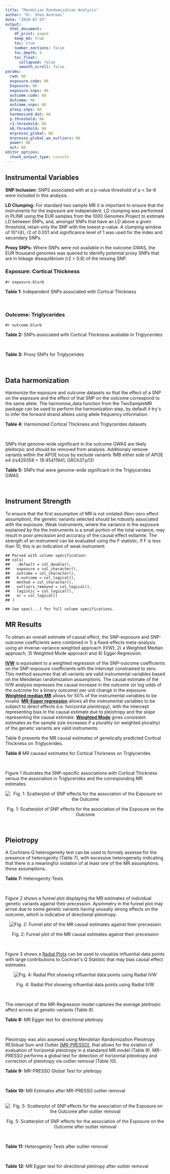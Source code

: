 ```yaml
---
title: "Mendelian Randomization Analysis"
author: "Dr. Shea Andrews"
date: "2020-07-25"
output:
  html_document:
    df_print: paged
    keep_md: true
    toc: true
    number_sections: false
    toc_depth: 4
    toc_float:
      collapsed: false
      smooth_scroll: false
params:
  rwd: NA
  exposure.code: NA
  Exposure: NA
  exposure.snps: NA
  outcome.code: NA
  Outcome: NA
  outcome.snps: NA
  proxy.snps: NA
  harmonized.dat: NA
  p.threshold: NA
  r2.threshold: NA
  kb.threshold: NA
  mrpresso_global: NA
  mrpresso_global_wo_outliers: NA
  power: NA
  out: NA
editor_options:
  chunk_output_type: console
---
```







## Instrumental Variables
**SNP Inclusion:** SNPS associated with at a p-value threshold of p < 5e-6 were included in this analysis.
<br>

**LD Clumping:** For standard two sample MR it is important to ensure that the instruments for the exposure are independent. LD clumping was performed in PLINK using the EUR samples from the 1000 Genomes Project to estimate LD between SNPs, and, amongst SNPs that have an LD above a given threshold, retain only the SNP with the lowest p-value. A clumping window of 10^{4}, r2 of 0.001 and significance level of 1 was used for the index and secondary SNPs.
<br>

**Proxy SNPs:** Where SNPs were not available in the outcome GWAS, the EUR thousand genomes was queried to identify potential proxy SNPs that are in linkage disequilibrium (r2 > 0.8) of the missing SNP.
<br>

### Exposure: Cortical Thickness
`#r exposure.blurb`
<br>

**Table 1:** Independent SNPs associated with Cortical Thickness
<div data-pagedtable="false">
  <script data-pagedtable-source type="application/json">
{"columns":[{"label":["SNP"],"name":[1],"type":["chr"],"align":["left"]},{"label":["CHROM"],"name":[2],"type":["dbl"],"align":["right"]},{"label":["POS"],"name":[3],"type":["dbl"],"align":["right"]},{"label":["REF"],"name":[4],"type":["chr"],"align":["left"]},{"label":["ALT"],"name":[5],"type":["chr"],"align":["left"]},{"label":["AF"],"name":[6],"type":["dbl"],"align":["right"]},{"label":["BETA"],"name":[7],"type":["dbl"],"align":["right"]},{"label":["SE"],"name":[8],"type":["dbl"],"align":["right"]},{"label":["Z"],"name":[9],"type":["dbl"],"align":["right"]},{"label":["P"],"name":[10],"type":["dbl"],"align":["right"]},{"label":["N"],"name":[11],"type":["dbl"],"align":["right"]},{"label":["TRAIT"],"name":[12],"type":["chr"],"align":["left"]}],"data":[{"1":"rs1180331","2":"1","3":"40012184","4":"G","5":"A","6":"0.4610","7":"0.0039","8":"0.0008","9":"4.875000","10":"5.299e-07","11":"32872","12":"Cortical_Thickness"},{"1":"rs556204","2":"1","3":"57595583","4":"G","5":"C","6":"0.1594","7":"-0.0050","8":"0.0010","9":"-5.000000","10":"1.417e-06","11":"32441","12":"Cortical_Thickness"},{"1":"rs2002058","2":"1","3":"58561329","4":"C","5":"T","6":"0.1892","7":"0.0046","8":"0.0010","9":"4.600000","10":"1.289e-06","11":"33089","12":"Cortical_Thickness"},{"1":"rs7549825","2":"1","3":"98554409","4":"A","5":"G","6":"0.3084","7":"0.0040","8":"0.0008","9":"5.000000","10":"2.503e-06","11":"32872","12":"Cortical_Thickness"},{"1":"rs7531555","2":"1","3":"196929310","4":"C","5":"T","6":"0.2386","7":"0.0047","8":"0.0009","9":"5.222222","10":"7.662e-08","11":"32639","12":"Cortical_Thickness"},{"1":"rs6738528","2":"2","3":"27149258","4":"T","5":"A","6":"0.3984","7":"0.0045","8":"0.0008","9":"5.625000","10":"7.324e-09","11":"32872","12":"Cortical_Thickness"},{"1":"rs3770776","2":"2","3":"37150793","4":"A","5":"G","6":"0.4299","7":"0.0039","8":"0.0008","9":"4.875000","10":"3.170e-07","11":"32872","12":"Cortical_Thickness"},{"1":"rs11692435","2":"2","3":"98275354","4":"G","5":"A","6":"0.0910","7":"-0.0091","8":"0.0015","9":"-6.066667","10":"3.179e-10","11":"29128","12":"Cortical_Thickness"},{"1":"rs533577","2":"3","3":"39489651","4":"C","5":"T","6":"0.4935","7":"-0.0050","8":"0.0008","9":"-6.250000","10":"8.426e-11","11":"32872","12":"Cortical_Thickness"},{"1":"rs11708974","2":"3","3":"64395184","4":"C","5":"T","6":"0.4778","7":"0.0035","8":"0.0008","9":"4.375000","10":"4.070e-06","11":"32872","12":"Cortical_Thickness"},{"1":"rs2636563","2":"3","3":"183939044","4":"G","5":"C","6":"0.2416","7":"0.0044","8":"0.0009","9":"4.888889","10":"2.299e-06","11":"31046","12":"Cortical_Thickness"},{"1":"rs10016059","2":"4","3":"2405007","4":"T","5":"C","6":"0.3379","7":"0.0038","8":"0.0008","9":"4.750000","10":"4.994e-06","11":"32441","12":"Cortical_Thickness"},{"1":"rs7657284","2":"4","3":"39688694","4":"A","5":"C","6":"0.2465","7":"0.0044","8":"0.0009","9":"4.888890","10":"2.680e-07","11":"32872","12":"Cortical_Thickness"},{"1":"rs7683042","2":"4","3":"46999235","4":"A","5":"G","6":"0.4028","7":"-0.0036","8":"0.0008","9":"-4.500000","10":"3.852e-06","11":"32872","12":"Cortical_Thickness"},{"1":"rs13107325","2":"4","3":"103188709","4":"C","5":"T","6":"0.0707","7":"-0.0076","8":"0.0015","9":"-5.066667","10":"5.054e-07","11":"32872","12":"Cortical_Thickness"},{"1":"rs35021943","2":"4","3":"121643239","4":"A","5":"C","6":"0.2422","7":"0.0051","8":"0.0009","9":"5.666670","10":"2.979e-09","11":"32872","12":"Cortical_Thickness"},{"1":"rs40565","2":"5","3":"55828636","4":"C","5":"T","6":"0.8108","7":"0.0048","8":"0.0010","9":"4.800000","10":"5.911e-07","11":"32249","12":"Cortical_Thickness"},{"1":"rs2744449","2":"6","3":"52951185","4":"G","5":"C","6":"0.9107","7":"0.0059","8":"0.0013","9":"4.538462","10":"4.452e-06","11":"33281","12":"Cortical_Thickness"},{"1":"rs194833","2":"7","3":"103761274","4":"G","5":"T","6":"0.4771","7":"-0.0035","8":"0.0008","9":"-4.375000","10":"3.614e-06","11":"32486","12":"Cortical_Thickness"},{"1":"rs6961970","2":"7","3":"113901132","4":"C","5":"A","6":"0.2334","7":"0.0041","8":"0.0009","9":"4.555556","10":"2.411e-06","11":"32872","12":"Cortical_Thickness"},{"1":"rs724265","2":"8","3":"8219182","4":"G","5":"A","6":"0.6272","7":"0.0041","8":"0.0008","9":"5.125000","10":"1.012e-07","11":"32872","12":"Cortical_Thickness"},{"1":"rs3200031","2":"8","3":"26227484","4":"C","5":"T","6":"0.0773","7":"0.0071","8":"0.0014","9":"5.071429","10":"5.526e-07","11":"32872","12":"Cortical_Thickness"},{"1":"rs7824177","2":"8","3":"110585288","4":"A","5":"G","6":"0.1616","7":"-0.0059","8":"0.0010","9":"-5.900000","10":"8.922e-09","11":"32872","12":"Cortical_Thickness"},{"1":"rs12543282","2":"8","3":"144627241","4":"C","5":"T","6":"0.2395","7":"0.0043","8":"0.0009","9":"4.777778","10":"4.087e-06","11":"32764","12":"Cortical_Thickness"},{"1":"rs35025323","2":"10","3":"97089991","4":"T","5":"C","6":"0.1210","7":"-0.0054","8":"0.0011","9":"-4.909090","10":"1.762e-06","11":"32872","12":"Cortical_Thickness"},{"1":"rs4296031","2":"11","3":"42540012","4":"G","5":"A","6":"0.8037","7":"-0.0044","8":"0.0010","9":"-4.400000","10":"3.779e-06","11":"32486","12":"Cortical_Thickness"},{"1":"rs7957460","2":"12","3":"32945835","4":"G","5":"A","6":"0.6732","7":"-0.0037","8":"0.0008","9":"-4.625000","10":"2.960e-06","11":"32512","12":"Cortical_Thickness"},{"1":"rs12815451","2":"12","3":"51738706","4":"T","5":"C","6":"0.1519","7":"0.0070","8":"0.0015","9":"4.666670","10":"3.201e-06","11":"20004","12":"Cortical_Thickness"},{"1":"rs1558801","2":"12","3":"109036359","4":"A","5":"C","6":"0.3852","7":"-0.0041","8":"0.0009","9":"-4.555560","10":"2.204e-06","11":"30860","12":"Cortical_Thickness"},{"1":"rs4772440","2":"13","3":"102712476","4":"C","5":"T","6":"0.4224","7":"-0.0036","8":"0.0008","9":"-4.500000","10":"3.102e-06","11":"32872","12":"Cortical_Thickness"},{"1":"rs1742401","2":"16","3":"1971601","4":"G","5":"A","6":"0.3809","7":"-0.0038","8":"0.0008","9":"-4.750000","10":"7.050e-07","11":"32764","12":"Cortical_Thickness"},{"1":"rs734957","2":"17","3":"2612584","4":"G","5":"A","6":"0.2235","7":"0.0066","8":"0.0012","9":"5.500000","10":"6.126e-08","11":"22106","12":"Cortical_Thickness"},{"1":"rs11656696","2":"17","3":"10033679","4":"C","5":"A","6":"0.4288","7":"0.0040","8":"0.0008","9":"5.000000","10":"2.117e-07","11":"32512","12":"Cortical_Thickness"},{"1":"rs7215205","2":"17","3":"29818258","4":"T","5":"C","6":"0.6326","7":"-0.0036","8":"0.0008","9":"-4.500000","10":"3.115e-06","11":"32680","12":"Cortical_Thickness"},{"1":"rs2316766","2":"17","3":"43919068","4":"G","5":"T","6":"0.2098","7":"0.0069","8":"0.0011","9":"6.272727","10":"2.903e-10","11":"26063","12":"Cortical_Thickness"},{"1":"rs117826338","2":"19","3":"5904353","4":"C","5":"T","6":"0.1353","7":"0.0062","8":"0.0012","9":"5.166667","10":"9.902e-08","11":"30012","12":"Cortical_Thickness"},{"1":"rs3816046","2":"19","3":"46118127","4":"C","5":"T","6":"0.3206","7":"-0.0041","8":"0.0008","9":"-5.125000","10":"8.464e-07","11":"30344","12":"Cortical_Thickness"},{"1":"rs5994871","2":"22","3":"22091244","4":"C","5":"T","6":"0.7171","7":"0.0042","8":"0.0009","9":"4.666667","10":"8.821e-07","11":"32872","12":"Cortical_Thickness"},{"1":"rs5756894","2":"22","3":"38450136","4":"C","5":"A","6":"0.6043","7":"0.0035","8":"0.0008","9":"4.375000","10":"4.741e-06","11":"32872","12":"Cortical_Thickness"}],"options":{"columns":{"min":{},"max":[10]},"rows":{"min":[10],"max":[10]},"pages":{}}}
  </script>
</div>
<br>

### Outcome: Triglycerides
`#r outcome.blurb`
<br>

**Table 2:** SNPs associated with Cortical Thickness avaliable in Triglycerides
<div data-pagedtable="false">
  <script data-pagedtable-source type="application/json">
{"columns":[{"label":["SNP"],"name":[1],"type":["chr"],"align":["left"]},{"label":["CHROM"],"name":[2],"type":["dbl"],"align":["right"]},{"label":["POS"],"name":[3],"type":["dbl"],"align":["right"]},{"label":["REF"],"name":[4],"type":["chr"],"align":["left"]},{"label":["ALT"],"name":[5],"type":["chr"],"align":["left"]},{"label":["AF"],"name":[6],"type":["dbl"],"align":["right"]},{"label":["BETA"],"name":[7],"type":["dbl"],"align":["right"]},{"label":["SE"],"name":[8],"type":["dbl"],"align":["right"]},{"label":["Z"],"name":[9],"type":["dbl"],"align":["right"]},{"label":["P"],"name":[10],"type":["dbl"],"align":["right"]},{"label":["N"],"name":[11],"type":["dbl"],"align":["right"]},{"label":["TRAIT"],"name":[12],"type":["chr"],"align":["left"]}],"data":[{"1":"rs556204","2":"1","3":"57595583","4":"G","5":"C","6":"0.1137930","7":"-0.0040","8":"0.0068","9":"-0.5882350","10":"7.497e-01","11":"90912.0","12":"Triglycerides"},{"1":"rs2002058","2":"1","3":"58561329","4":"C","5":"T","6":"0.1728960","7":"0.0033","8":"0.0043","9":"0.7674419","10":"6.229e-01","11":"177699.0","12":"Triglycerides"},{"1":"rs7549825","2":"1","3":"98554409","4":"A","5":"G","6":"0.3432840","7":"-0.0079","8":"0.0051","9":"-1.5490200","10":"2.118e-01","11":"90799.0","12":"Triglycerides"},{"1":"rs6738528","2":"2","3":"27149258","4":"T","5":"A","6":"0.4217790","7":"0.0045","8":"0.0049","9":"0.9183673","10":"4.292e-01","11":"91013.0","12":"Triglycerides"},{"1":"rs11692435","2":"2","3":"98275354","4":"G","5":"A","6":"0.1408810","7":"0.0012","8":"0.0081","9":"0.1481481","10":"8.570e-01","11":"91013.0","12":"Triglycerides"},{"1":"rs533577","2":"3","3":"39489651","4":"C","5":"T","6":"0.4492390","7":"-0.0066","8":"0.0047","9":"-1.4042600","10":"2.023e-01","11":"91013.0","12":"Triglycerides"},{"1":"rs7657284","2":"4","3":"39688694","4":"A","5":"C","6":"0.2721680","7":"0.0124","8":"0.0053","9":"2.3396226","10":"1.106e-02","11":"91013.0","12":"Triglycerides"},{"1":"rs7683042","2":"4","3":"46999235","4":"A","5":"G","6":"0.3111070","7":"-0.0013","8":"0.0050","9":"-0.2600000","10":"7.833e-01","11":"91013.0","12":"Triglycerides"},{"1":"rs13107325","2":"4","3":"103188709","4":"C","5":"T","6":"0.0473169","7":"0.0309","8":"0.0077","9":"4.0129870","10":"3.981e-05","11":"170007.7","12":"Triglycerides"},{"1":"rs40565","2":"5","3":"55828636","4":"C","5":"T","6":"0.7925280","7":"0.0128","8":"0.0060","9":"2.1333333","10":"3.871e-02","11":"90944.0","12":"Triglycerides"},{"1":"rs7824177","2":"8","3":"110585288","4":"A","5":"G","6":"0.1132660","7":"0.0008","8":"0.0063","9":"0.1269841","10":"7.449e-01","11":"90754.0","12":"Triglycerides"},{"1":"rs4772440","2":"13","3":"102712476","4":"C","5":"T","6":"0.4284900","7":"0.0061","8":"0.0048","9":"1.2708333","10":"6.795e-01","11":"90042.0","12":"Triglycerides"},{"1":"rs11656696","2":"17","3":"10033679","4":"C","5":"A","6":"0.4084370","7":"-0.0018","8":"0.0054","9":"-0.3333330","10":"8.731e-01","11":"89485.0","12":"Triglycerides"},{"1":"rs3816046","2":"19","3":"46118127","4":"C","5":"T","6":"0.3054140","7":"0.0084","8":"0.0059","9":"1.4237288","10":"4.641e-01","11":"73949.0","12":"Triglycerides"},{"1":"rs1180331","2":"NA","3":"NA","4":"NA","5":"NA","6":"NA","7":"NA","8":"NA","9":"NA","10":"NA","11":"NA","12":"NA"},{"1":"rs7531555","2":"NA","3":"NA","4":"NA","5":"NA","6":"NA","7":"NA","8":"NA","9":"NA","10":"NA","11":"NA","12":"NA"},{"1":"rs3770776","2":"NA","3":"NA","4":"NA","5":"NA","6":"NA","7":"NA","8":"NA","9":"NA","10":"NA","11":"NA","12":"NA"},{"1":"rs11708974","2":"NA","3":"NA","4":"NA","5":"NA","6":"NA","7":"NA","8":"NA","9":"NA","10":"NA","11":"NA","12":"NA"},{"1":"rs2636563","2":"NA","3":"NA","4":"NA","5":"NA","6":"NA","7":"NA","8":"NA","9":"NA","10":"NA","11":"NA","12":"NA"},{"1":"rs10016059","2":"NA","3":"NA","4":"NA","5":"NA","6":"NA","7":"NA","8":"NA","9":"NA","10":"NA","11":"NA","12":"NA"},{"1":"rs35021943","2":"NA","3":"NA","4":"NA","5":"NA","6":"NA","7":"NA","8":"NA","9":"NA","10":"NA","11":"NA","12":"NA"},{"1":"rs2744449","2":"NA","3":"NA","4":"NA","5":"NA","6":"NA","7":"NA","8":"NA","9":"NA","10":"NA","11":"NA","12":"NA"},{"1":"rs194833","2":"NA","3":"NA","4":"NA","5":"NA","6":"NA","7":"NA","8":"NA","9":"NA","10":"NA","11":"NA","12":"NA"},{"1":"rs6961970","2":"NA","3":"NA","4":"NA","5":"NA","6":"NA","7":"NA","8":"NA","9":"NA","10":"NA","11":"NA","12":"NA"},{"1":"rs724265","2":"NA","3":"NA","4":"NA","5":"NA","6":"NA","7":"NA","8":"NA","9":"NA","10":"NA","11":"NA","12":"NA"},{"1":"rs3200031","2":"NA","3":"NA","4":"NA","5":"NA","6":"NA","7":"NA","8":"NA","9":"NA","10":"NA","11":"NA","12":"NA"},{"1":"rs12543282","2":"NA","3":"NA","4":"NA","5":"NA","6":"NA","7":"NA","8":"NA","9":"NA","10":"NA","11":"NA","12":"NA"},{"1":"rs35025323","2":"NA","3":"NA","4":"NA","5":"NA","6":"NA","7":"NA","8":"NA","9":"NA","10":"NA","11":"NA","12":"NA"},{"1":"rs4296031","2":"NA","3":"NA","4":"NA","5":"NA","6":"NA","7":"NA","8":"NA","9":"NA","10":"NA","11":"NA","12":"NA"},{"1":"rs7957460","2":"NA","3":"NA","4":"NA","5":"NA","6":"NA","7":"NA","8":"NA","9":"NA","10":"NA","11":"NA","12":"NA"},{"1":"rs12815451","2":"NA","3":"NA","4":"NA","5":"NA","6":"NA","7":"NA","8":"NA","9":"NA","10":"NA","11":"NA","12":"NA"},{"1":"rs1558801","2":"NA","3":"NA","4":"NA","5":"NA","6":"NA","7":"NA","8":"NA","9":"NA","10":"NA","11":"NA","12":"NA"},{"1":"rs1742401","2":"NA","3":"NA","4":"NA","5":"NA","6":"NA","7":"NA","8":"NA","9":"NA","10":"NA","11":"NA","12":"NA"},{"1":"rs734957","2":"NA","3":"NA","4":"NA","5":"NA","6":"NA","7":"NA","8":"NA","9":"NA","10":"NA","11":"NA","12":"NA"},{"1":"rs7215205","2":"NA","3":"NA","4":"NA","5":"NA","6":"NA","7":"NA","8":"NA","9":"NA","10":"NA","11":"NA","12":"NA"},{"1":"rs2316766","2":"NA","3":"NA","4":"NA","5":"NA","6":"NA","7":"NA","8":"NA","9":"NA","10":"NA","11":"NA","12":"NA"},{"1":"rs117826338","2":"NA","3":"NA","4":"NA","5":"NA","6":"NA","7":"NA","8":"NA","9":"NA","10":"NA","11":"NA","12":"NA"},{"1":"rs5994871","2":"NA","3":"NA","4":"NA","5":"NA","6":"NA","7":"NA","8":"NA","9":"NA","10":"NA","11":"NA","12":"NA"},{"1":"rs5756894","2":"NA","3":"NA","4":"NA","5":"NA","6":"NA","7":"NA","8":"NA","9":"NA","10":"NA","11":"NA","12":"NA"}],"options":{"columns":{"min":{},"max":[10]},"rows":{"min":[10],"max":[10]},"pages":{}}}
  </script>
</div>
<br>

**Table 3:** Proxy SNPs for Triglycerides
<div data-pagedtable="false">
  <script data-pagedtable-source type="application/json">
{"columns":[{"label":["target_snp"],"name":[1],"type":["chr"],"align":["left"]},{"label":["proxy_snp"],"name":[2],"type":["chr"],"align":["left"]},{"label":["ld.r2"],"name":[3],"type":["dbl"],"align":["right"]},{"label":["Dprime"],"name":[4],"type":["dbl"],"align":["right"]},{"label":["PHASE"],"name":[5],"type":["chr"],"align":["left"]},{"label":["X12"],"name":[6],"type":["lgl"],"align":["right"]},{"label":["CHROM"],"name":[7],"type":["dbl"],"align":["right"]},{"label":["POS"],"name":[8],"type":["dbl"],"align":["right"]},{"label":["REF.proxy"],"name":[9],"type":["chr"],"align":["left"]},{"label":["ALT.proxy"],"name":[10],"type":["chr"],"align":["left"]},{"label":["AF"],"name":[11],"type":["dbl"],"align":["right"]},{"label":["BETA"],"name":[12],"type":["dbl"],"align":["right"]},{"label":["SE"],"name":[13],"type":["dbl"],"align":["right"]},{"label":["Z"],"name":[14],"type":["dbl"],"align":["right"]},{"label":["P"],"name":[15],"type":["dbl"],"align":["right"]},{"label":["N"],"name":[16],"type":["dbl"],"align":["right"]},{"label":["TRAIT"],"name":[17],"type":["chr"],"align":["left"]},{"label":["ref"],"name":[18],"type":["chr"],"align":["left"]},{"label":["ref.proxy"],"name":[19],"type":["chr"],"align":["left"]},{"label":["alt"],"name":[20],"type":["chr"],"align":["left"]},{"label":["alt.proxy"],"name":[21],"type":["chr"],"align":["left"]},{"label":["ALT"],"name":[22],"type":["chr"],"align":["left"]},{"label":["REF"],"name":[23],"type":["chr"],"align":["left"]},{"label":["proxy.outcome"],"name":[24],"type":["lgl"],"align":["right"]}],"data":[{"1":"rs7531555","2":"rs4085749","3":"1.000000","4":"1.000000","5":"TT/CC","6":"NA","7":"1","8":"196920148","9":"C","10":"T","11":"0.249818","12":"0.0023","13":"0.0055","14":"0.41818182","15":"0.998000","16":"91013","17":"Triglycerides","18":"T","19":"T","20":"C","21":"C","22":"T","23":"C","24":"TRUE"},{"1":"rs3770776","2":"rs888083","3":"0.856718","4":"0.929358","5":"GT/AC","6":"NA","7":"2","8":"37117073","9":"C","10":"T","11":"0.424528","12":"-0.0084","13":"0.0047","14":"-1.78723000","15":"0.096190","16":"91013","17":"Triglycerides","18":"G","19":"T","20":"A","21":"C","22":"G","23":"A","24":"TRUE"},{"1":"rs2636563","2":"rs13315366","3":"0.831668","4":"0.993562","5":"CT/GC","6":"NA","7":"3","8":"183940200","9":"C","10":"T","11":"0.205666","12":"0.0223","13":"0.0084","14":"2.65476190","15":"0.007387","16":"91013","17":"Triglycerides","18":"C","19":"T","20":"G","21":"C","22":"C","23":"G","24":"TRUE"},{"1":"rs10016059","2":"rs4257708","3":"0.826687","4":"0.990109","5":"CA/TG","6":"NA","7":"4","8":"2385384","9":"G","10":"A","11":"0.428780","12":"-0.0084","13":"0.0048","14":"-1.75000000","15":"0.122400","16":"91011","17":"Triglycerides","18":"C","19":"A","20":"T","21":"G","22":"C","23":"T","24":"TRUE"},{"1":"rs35021943","2":"rs11721741","3":"0.926024","4":"0.970667","5":"CG/AA","6":"NA","7":"4","8":"121629986","9":"A","10":"G","11":"0.224764","12":"-0.0150","13":"0.0054","14":"-2.77778000","15":"0.018030","16":"91013","17":"Triglycerides","18":"C","19":"G","20":"A","21":"A","22":"C","23":"A","24":"TRUE"},{"1":"rs2744449","2":"rs222451","3":"0.988497","4":"1.000000","5":"GC/CG","6":"NA","7":"6","8":"52909609","9":"C","10":"G","11":"0.885118","12":"-0.0174","13":"0.0083","14":"-2.09639000","15":"0.039890","16":"87943","17":"Triglycerides","18":"G","19":"C","20":"C","21":"G","22":"C","23":"G","24":"TRUE"},{"1":"rs194833","2":"rs194834","3":"0.996031","4":"1.000000","5":"GG/TA","6":"NA","7":"7","8":"103762313","9":"G","10":"A","11":"0.482583","12":"-0.0043","13":"0.0047","14":"-0.91489400","15":"0.314500","16":"91013","17":"Triglycerides","18":"G","19":"G","20":"T","21":"A","22":"T","23":"G","24":"TRUE"},{"1":"rs724265","2":"rs4840932","3":"0.925904","4":"0.995533","5":"GG/AT","6":"NA","7":"8","8":"8209191","9":"G","10":"T","11":"0.574135","12":"-0.0091","13":"0.0048","14":"-1.89583000","15":"0.122000","16":"91013","17":"Triglycerides","18":"G","19":"G","20":"A","21":"T","22":"A","23":"G","24":"TRUE"},{"1":"rs3200031","2":"rs17055142","3":"1.000000","4":"1.000000","5":"TT/CC","6":"NA","7":"8","8":"26201601","9":"C","10":"T","11":"0.046790","12":"0.0004","13":"0.0090","14":"0.04444444","15":"0.701300","16":"85947","17":"Triglycerides","18":"T","19":"T","20":"C","21":"C","22":"T","23":"C","24":"TRUE"},{"1":"rs12543282","2":"rs7837369","3":"0.871553","4":"0.952496","5":"TT/CG","6":"NA","7":"8","8":"144605598","9":"G","10":"T","11":"0.214130","12":"0.0051","13":"0.0055","14":"0.92727273","15":"0.527800","16":"91013","17":"Triglycerides","18":"T","19":"T","20":"C","21":"G","22":"T","23":"C","24":"TRUE"},{"1":"rs35025323","2":"rs7085635","3":"1.000000","4":"1.000000","5":"CT/TC","6":"NA","7":"10","8":"97087522","9":"C","10":"T","11":"0.127137","12":"0.0154","13":"0.0072","14":"2.13888889","15":"0.036020","16":"91013","17":"Triglycerides","18":"C","19":"T","20":"T","21":"C","22":"C","23":"T","24":"TRUE"},{"1":"rs4296031","2":"rs6485318","3":"0.920459","4":"1.000000","5":"GG/AA","6":"NA","7":"11","8":"42511130","9":"G","10":"A","11":"0.787785","12":"-0.0056","13":"0.0062","14":"-0.90322600","15":"0.441900","16":"91013","17":"Triglycerides","18":"G","19":"G","20":"A","21":"A","22":"A","23":"G","24":"TRUE"},{"1":"rs7957460","2":"rs12612","3":"1.000000","4":"1.000000","5":"GG/AC","6":"NA","7":"12","8":"32945107","9":"G","10":"C","11":"0.660196","12":"-0.0045","13":"0.0051","14":"-0.88235300","15":"0.369100","16":"91013","17":"Triglycerides","18":"G","19":"G","20":"A","21":"C","22":"A","23":"G","24":"TRUE"},{"1":"rs1558801","2":"rs7300215","3":"0.811396","4":"0.952704","5":"CA/AG","6":"NA","7":"12","8":"109089394","9":"G","10":"A","11":"0.399416","12":"0.0048","13":"0.0051","14":"0.94117647","15":"0.310500","16":"91012","17":"Triglycerides","18":"C","19":"A","20":"A","21":"G","22":"C","23":"A","24":"TRUE"},{"1":"rs1742401","2":"rs2974863","3":"0.934600","4":"0.982930","5":"AG/GC","6":"NA","7":"16","8":"1963152","9":"C","10":"G","11":"0.434838","12":"-0.0084","13":"0.0048","14":"-1.75000000","15":"0.147100","16":"89485","17":"Triglycerides","18":"A","19":"G","20":"G","21":"C","22":"A","23":"G","24":"TRUE"},{"1":"rs7215205","2":"rs2097719","3":"0.830986","4":"0.935708","5":"TG/CA","6":"NA","7":"17","8":"29827429","9":"G","10":"A","11":"0.608000","12":"0.0056","13":"0.0051","14":"1.09803922","15":"0.147100","16":"89485","17":"Triglycerides","18":"T","19":"G","20":"C","21":"A","22":"C","23":"T","24":"TRUE"},{"1":"rs2316766","2":"rs17687534","3":"0.989115","4":"1.000000","5":"TC/GT","6":"NA","7":"17","8":"43749579","9":"T","10":"C","11":"0.147123","12":"-0.0031","13":"0.0059","14":"-0.52542400","15":"0.264800","16":"87977","17":"Triglycerides","18":"T","19":"C","20":"G","21":"T","22":"T","23":"G","24":"TRUE"},{"1":"rs5756894","2":"rs4821733","3":"0.899090","4":"1.000000","5":"CG/AA","6":"NA","7":"22","8":"38449394","9":"G","10":"A","11":"0.571869","12":"0.0029","13":"0.0047","14":"0.61702128","15":"0.766900","16":"89372","17":"Triglycerides","18":"C","19":"G","20":"A","21":"A","22":"A","23":"C","24":"TRUE"},{"1":"rs1180331","2":"NA","3":"NA","4":"NA","5":"NA","6":"NA","7":"NA","8":"NA","9":"NA","10":"NA","11":"NA","12":"NA","13":"NA","14":"NA","15":"NA","16":"NA","17":"NA","18":"NA","19":"NA","20":"NA","21":"NA","22":"NA","23":"NA","24":"NA"},{"1":"rs11708974","2":"NA","3":"NA","4":"NA","5":"NA","6":"NA","7":"NA","8":"NA","9":"NA","10":"NA","11":"NA","12":"NA","13":"NA","14":"NA","15":"NA","16":"NA","17":"NA","18":"NA","19":"NA","20":"NA","21":"NA","22":"NA","23":"NA","24":"NA"},{"1":"rs6961970","2":"NA","3":"NA","4":"NA","5":"NA","6":"NA","7":"NA","8":"NA","9":"NA","10":"NA","11":"NA","12":"NA","13":"NA","14":"NA","15":"NA","16":"NA","17":"NA","18":"NA","19":"NA","20":"NA","21":"NA","22":"NA","23":"NA","24":"NA"},{"1":"rs12815451","2":"NA","3":"NA","4":"NA","5":"NA","6":"NA","7":"NA","8":"NA","9":"NA","10":"NA","11":"NA","12":"NA","13":"NA","14":"NA","15":"NA","16":"NA","17":"NA","18":"NA","19":"NA","20":"NA","21":"NA","22":"NA","23":"NA","24":"NA"},{"1":"rs734957","2":"NA","3":"NA","4":"NA","5":"NA","6":"NA","7":"NA","8":"NA","9":"NA","10":"NA","11":"NA","12":"NA","13":"NA","14":"NA","15":"NA","16":"NA","17":"NA","18":"NA","19":"NA","20":"NA","21":"NA","22":"NA","23":"NA","24":"NA"},{"1":"rs117826338","2":"NA","3":"NA","4":"NA","5":"NA","6":"NA","7":"NA","8":"NA","9":"NA","10":"NA","11":"NA","12":"NA","13":"NA","14":"NA","15":"NA","16":"NA","17":"NA","18":"NA","19":"NA","20":"NA","21":"NA","22":"NA","23":"NA","24":"NA"},{"1":"rs5994871","2":"NA","3":"NA","4":"NA","5":"NA","6":"NA","7":"NA","8":"NA","9":"NA","10":"NA","11":"NA","12":"NA","13":"NA","14":"NA","15":"NA","16":"NA","17":"NA","18":"NA","19":"NA","20":"NA","21":"NA","22":"NA","23":"NA","24":"NA"}],"options":{"columns":{"min":{},"max":[10]},"rows":{"min":[10],"max":[10]},"pages":{}}}
  </script>
</div>
<br>

## Data harmonization
Harmonize the exposure and outcome datasets so that the effect of a SNP on the exposure and the effect of that SNP on the outcome correspond to the same allele. The harmonise_data function from the TwoSampleMR package can be used to perform the harmonization step, by default it try's to infer the forward strand alleles using allele frequency information.
<br>

**Table 4:** Harmonized Cortical Thickness and Triglycerides datasets
<div data-pagedtable="false">
  <script data-pagedtable-source type="application/json">
{"columns":[{"label":["SNP"],"name":[1],"type":["chr"],"align":["left"]},{"label":["effect_allele.exposure"],"name":[2],"type":["chr"],"align":["left"]},{"label":["other_allele.exposure"],"name":[3],"type":["chr"],"align":["left"]},{"label":["effect_allele.outcome"],"name":[4],"type":["chr"],"align":["left"]},{"label":["other_allele.outcome"],"name":[5],"type":["chr"],"align":["left"]},{"label":["beta.exposure"],"name":[6],"type":["dbl"],"align":["right"]},{"label":["beta.outcome"],"name":[7],"type":["dbl"],"align":["right"]},{"label":["eaf.exposure"],"name":[8],"type":["dbl"],"align":["right"]},{"label":["eaf.outcome"],"name":[9],"type":["dbl"],"align":["right"]},{"label":["remove"],"name":[10],"type":["lgl"],"align":["right"]},{"label":["palindromic"],"name":[11],"type":["lgl"],"align":["right"]},{"label":["ambiguous"],"name":[12],"type":["lgl"],"align":["right"]},{"label":["id.outcome"],"name":[13],"type":["chr"],"align":["left"]},{"label":["chr.outcome"],"name":[14],"type":["dbl"],"align":["right"]},{"label":["pos.outcome"],"name":[15],"type":["dbl"],"align":["right"]},{"label":["se.outcome"],"name":[16],"type":["dbl"],"align":["right"]},{"label":["z.outcome"],"name":[17],"type":["dbl"],"align":["right"]},{"label":["pval.outcome"],"name":[18],"type":["dbl"],"align":["right"]},{"label":["samplesize.outcome"],"name":[19],"type":["dbl"],"align":["right"]},{"label":["outcome"],"name":[20],"type":["chr"],"align":["left"]},{"label":["mr_keep.outcome"],"name":[21],"type":["lgl"],"align":["right"]},{"label":["pval_origin.outcome"],"name":[22],"type":["chr"],"align":["left"]},{"label":["chr.exposure"],"name":[23],"type":["dbl"],"align":["right"]},{"label":["pos.exposure"],"name":[24],"type":["dbl"],"align":["right"]},{"label":["se.exposure"],"name":[25],"type":["dbl"],"align":["right"]},{"label":["z.exposure"],"name":[26],"type":["dbl"],"align":["right"]},{"label":["pval.exposure"],"name":[27],"type":["dbl"],"align":["right"]},{"label":["samplesize.exposure"],"name":[28],"type":["dbl"],"align":["right"]},{"label":["exposure"],"name":[29],"type":["chr"],"align":["left"]},{"label":["mr_keep.exposure"],"name":[30],"type":["lgl"],"align":["right"]},{"label":["pval_origin.exposure"],"name":[31],"type":["chr"],"align":["left"]},{"label":["id.exposure"],"name":[32],"type":["chr"],"align":["left"]},{"label":["action"],"name":[33],"type":["dbl"],"align":["right"]},{"label":["mr_keep"],"name":[34],"type":["lgl"],"align":["right"]},{"label":["pt"],"name":[35],"type":["dbl"],"align":["right"]},{"label":["pleitropy_keep"],"name":[36],"type":["lgl"],"align":["right"]},{"label":["mrpresso_RSSobs"],"name":[37],"type":["dbl"],"align":["right"]},{"label":["mrpresso_pval"],"name":[38],"type":["dbl"],"align":["right"]},{"label":["mrpresso_keep"],"name":[39],"type":["lgl"],"align":["right"]}],"data":[{"1":"rs10016059","2":"C","3":"T","4":"C","5":"T","6":"0.0038","7":"-0.0084","8":"0.3379","9":"0.4287800","10":"FALSE","11":"FALSE","12":"FALSE","13":"h6qQzq","14":"4","15":"2385384","16":"0.0048","17":"-1.75000000","18":"1.224e-01","19":"91011.0","20":"Willer2013tg","21":"TRUE","22":"reported","23":"4","24":"2405007","25":"0.0008","26":"4.750000","27":"4.994e-06","28":"32441","29":"Grasby2020thickness","30":"TRUE","31":"reported","32":"wISIql","33":"2","34":"TRUE","35":"5e-06","36":"TRUE","37":"5.416107e-05","38":"1.0000","39":"TRUE"},{"1":"rs11656696","2":"A","3":"C","4":"A","5":"C","6":"0.0040","7":"-0.0018","8":"0.4288","9":"0.4084370","10":"FALSE","11":"FALSE","12":"FALSE","13":"h6qQzq","14":"17","15":"10033679","16":"0.0054","17":"-0.33333300","18":"8.731e-01","19":"89485.0","20":"Willer2013tg","21":"TRUE","22":"reported","23":"17","24":"10033679","25":"0.0008","26":"5.000000","27":"2.117e-07","28":"32512","29":"Grasby2020thickness","30":"TRUE","31":"reported","32":"wISIql","33":"2","34":"TRUE","35":"5e-06","36":"TRUE","37":"2.415256e-07","38":"1.0000","39":"TRUE"},{"1":"rs11692435","2":"A","3":"G","4":"A","5":"G","6":"-0.0091","7":"0.0012","8":"0.0910","9":"0.1408810","10":"FALSE","11":"FALSE","12":"FALSE","13":"h6qQzq","14":"2","15":"98275354","16":"0.0081","17":"0.14814815","18":"8.570e-01","19":"91013.0","20":"Willer2013tg","21":"TRUE","22":"reported","23":"2","24":"98275354","25":"0.0015","26":"-6.066667","27":"3.179e-10","28":"29128","29":"Grasby2020thickness","30":"TRUE","31":"reported","32":"wISIql","33":"2","34":"TRUE","35":"5e-06","36":"TRUE","37":"3.678816e-06","38":"1.0000","39":"TRUE"},{"1":"rs12543282","2":"T","3":"C","4":"T","5":"C","6":"0.0043","7":"0.0051","8":"0.2395","9":"0.2141300","10":"FALSE","11":"FALSE","12":"FALSE","13":"h6qQzq","14":"8","15":"144605598","16":"0.0055","17":"0.92727273","18":"5.278e-01","19":"91013.0","20":"Willer2013tg","21":"TRUE","22":"reported","23":"8","24":"144627241","25":"0.0009","26":"4.777778","27":"4.087e-06","28":"32764","29":"Grasby2020thickness","30":"TRUE","31":"reported","32":"wISIql","33":"2","34":"TRUE","35":"5e-06","36":"TRUE","37":"4.503597e-05","38":"1.0000","39":"TRUE"},{"1":"rs13107325","2":"T","3":"C","4":"T","5":"C","6":"-0.0076","7":"0.0309","8":"0.0707","9":"0.0473169","10":"FALSE","11":"FALSE","12":"FALSE","13":"h6qQzq","14":"4","15":"103188709","16":"0.0077","17":"4.01298701","18":"3.981e-05","19":"170007.7","20":"Willer2013tg","21":"TRUE","22":"reported","23":"4","24":"103188709","25":"0.0015","26":"-5.066667","27":"5.054e-07","28":"32872","29":"Grasby2020thickness","30":"TRUE","31":"reported","32":"wISIql","33":"2","34":"TRUE","35":"5e-06","36":"TRUE","37":"8.842805e-04","38":"0.0124","39":"FALSE"},{"1":"rs1558801","2":"C","3":"A","4":"C","5":"A","6":"-0.0041","7":"0.0048","8":"0.3852","9":"0.3994160","10":"FALSE","11":"FALSE","12":"FALSE","13":"h6qQzq","14":"12","15":"109089394","16":"0.0051","17":"0.94117647","18":"3.105e-01","19":"91012.0","20":"Willer2013tg","21":"TRUE","22":"reported","23":"12","24":"109036359","25":"0.0009","26":"-4.555560","27":"2.204e-06","28":"30860","29":"Grasby2020thickness","30":"TRUE","31":"reported","32":"wISIql","33":"2","34":"TRUE","35":"5e-06","36":"TRUE","37":"1.262125e-05","38":"1.0000","39":"TRUE"},{"1":"rs1742401","2":"A","3":"G","4":"A","5":"G","6":"-0.0038","7":"-0.0084","8":"0.3809","9":"0.4348380","10":"FALSE","11":"FALSE","12":"FALSE","13":"h6qQzq","14":"16","15":"1963152","16":"0.0048","17":"-1.75000000","18":"1.471e-01","19":"89485.0","20":"Willer2013tg","21":"TRUE","22":"reported","23":"16","24":"1971601","25":"0.0008","26":"-4.750000","27":"7.050e-07","28":"32764","29":"Grasby2020thickness","30":"TRUE","31":"reported","32":"wISIql","33":"2","34":"TRUE","35":"5e-06","36":"TRUE","37":"9.889944e-05","38":"1.0000","39":"TRUE"},{"1":"rs194833","2":"T","3":"G","4":"T","5":"G","6":"-0.0035","7":"-0.0043","8":"0.4771","9":"0.4825830","10":"FALSE","11":"FALSE","12":"FALSE","13":"h6qQzq","14":"7","15":"103762313","16":"0.0047","17":"-0.91489400","18":"3.145e-01","19":"91013.0","20":"Willer2013tg","21":"TRUE","22":"reported","23":"7","24":"103761274","25":"0.0008","26":"-4.375000","27":"3.614e-06","28":"32486","29":"Grasby2020thickness","30":"TRUE","31":"reported","32":"wISIql","33":"2","34":"TRUE","35":"5e-06","36":"TRUE","37":"3.136387e-05","38":"1.0000","39":"TRUE"},{"1":"rs2002058","2":"T","3":"C","4":"T","5":"C","6":"0.0046","7":"0.0033","8":"0.1892","9":"0.1728960","10":"FALSE","11":"FALSE","12":"FALSE","13":"h6qQzq","14":"1","15":"58561329","16":"0.0043","17":"0.76744186","18":"6.229e-01","19":"177699.0","20":"Willer2013tg","21":"TRUE","22":"reported","23":"1","24":"58561329","25":"0.0010","26":"4.600000","27":"1.289e-06","28":"33089","29":"Grasby2020thickness","30":"TRUE","31":"reported","32":"wISIql","33":"2","34":"TRUE","35":"5e-06","36":"TRUE","37":"2.590893e-05","38":"1.0000","39":"TRUE"},{"1":"rs2316766","2":"T","3":"G","4":"T","5":"G","6":"0.0069","7":"-0.0031","8":"0.2098","9":"0.1471230","10":"FALSE","11":"FALSE","12":"FALSE","13":"h6qQzq","14":"17","15":"43749579","16":"0.0059","17":"-0.52542400","18":"2.648e-01","19":"87977.0","20":"Willer2013tg","21":"TRUE","22":"reported","23":"17","24":"43919068","25":"0.0011","26":"6.272727","27":"2.903e-10","28":"26063","29":"Grasby2020thickness","30":"TRUE","31":"reported","32":"wISIql","33":"2","34":"TRUE","35":"5e-06","36":"TRUE","37":"7.689367e-07","38":"1.0000","39":"TRUE"},{"1":"rs2636563","2":"C","3":"G","4":"C","5":"G","6":"0.0044","7":"0.0223","8":"0.2416","9":"0.2056660","10":"FALSE","11":"TRUE","12":"FALSE","13":"h6qQzq","14":"3","15":"183940200","16":"0.0084","17":"2.65476190","18":"7.387e-03","19":"91013.0","20":"Willer2013tg","21":"TRUE","22":"reported","23":"3","24":"183939044","25":"0.0009","26":"4.888889","27":"2.299e-06","28":"31046","29":"Grasby2020thickness","30":"TRUE","31":"reported","32":"wISIql","33":"2","34":"TRUE","35":"5e-06","36":"TRUE","37":"5.788897e-04","38":"0.1457","39":"TRUE"},{"1":"rs2744449","2":"C","3":"G","4":"C","5":"G","6":"0.0059","7":"-0.0174","8":"0.9107","9":"0.8851180","10":"FALSE","11":"TRUE","12":"FALSE","13":"h6qQzq","14":"6","15":"52909609","16":"0.0083","17":"-2.09639000","18":"3.989e-02","19":"87943.0","20":"Willer2013tg","21":"TRUE","22":"reported","23":"6","24":"52951185","25":"0.0013","26":"4.538462","27":"4.452e-06","28":"33281","29":"Grasby2020thickness","30":"TRUE","31":"reported","32":"wISIql","33":"2","34":"TRUE","35":"5e-06","36":"TRUE","37":"2.503718e-04","38":"1.0000","39":"TRUE"},{"1":"rs3200031","2":"T","3":"C","4":"T","5":"C","6":"0.0071","7":"0.0004","8":"0.0773","9":"0.0467900","10":"FALSE","11":"FALSE","12":"FALSE","13":"h6qQzq","14":"8","15":"26201601","16":"0.0090","17":"0.04444444","18":"7.013e-01","19":"85947.0","20":"Willer2013tg","21":"TRUE","22":"reported","23":"8","24":"26227484","25":"0.0014","26":"5.071429","27":"5.526e-07","28":"32872","29":"Grasby2020thickness","30":"TRUE","31":"reported","32":"wISIql","33":"2","34":"TRUE","35":"5e-06","36":"TRUE","37":"7.990338e-06","38":"1.0000","39":"TRUE"},{"1":"rs35021943","2":"C","3":"A","4":"C","5":"A","6":"0.0051","7":"-0.0150","8":"0.2422","9":"0.2247640","10":"FALSE","11":"FALSE","12":"FALSE","13":"h6qQzq","14":"4","15":"121629986","16":"0.0054","17":"-2.77778000","18":"1.803e-02","19":"91013.0","20":"Willer2013tg","21":"TRUE","22":"reported","23":"4","24":"121643239","25":"0.0009","26":"5.666670","27":"2.979e-09","28":"32872","29":"Grasby2020thickness","30":"TRUE","31":"reported","32":"wISIql","33":"2","34":"TRUE","35":"5e-06","36":"TRUE","37":"1.929802e-04","38":"0.3441","39":"TRUE"},{"1":"rs35025323","2":"C","3":"T","4":"C","5":"T","6":"-0.0054","7":"0.0154","8":"0.1210","9":"0.1271370","10":"FALSE","11":"FALSE","12":"FALSE","13":"h6qQzq","14":"10","15":"97087522","16":"0.0072","17":"2.13888889","18":"3.602e-02","19":"91013.0","20":"Willer2013tg","21":"TRUE","22":"reported","23":"10","24":"97089991","25":"0.0011","26":"-4.909090","27":"1.762e-06","28":"32872","29":"Grasby2020thickness","30":"TRUE","31":"reported","32":"wISIql","33":"2","34":"TRUE","35":"5e-06","36":"TRUE","37":"1.955023e-04","38":"1.0000","39":"TRUE"},{"1":"rs3770776","2":"G","3":"A","4":"G","5":"A","6":"0.0039","7":"-0.0084","8":"0.4299","9":"0.4245280","10":"FALSE","11":"FALSE","12":"FALSE","13":"h6qQzq","14":"2","15":"37117073","16":"0.0047","17":"-1.78723000","18":"9.619e-02","19":"91013.0","20":"Willer2013tg","21":"TRUE","22":"reported","23":"2","24":"37150793","25":"0.0008","26":"4.875000","27":"3.170e-07","28":"32872","29":"Grasby2020thickness","30":"TRUE","31":"reported","32":"wISIql","33":"2","34":"TRUE","35":"5e-06","36":"TRUE","37":"5.398062e-05","38":"1.0000","39":"TRUE"},{"1":"rs3816046","2":"T","3":"C","4":"T","5":"C","6":"-0.0041","7":"0.0084","8":"0.3206","9":"0.3054140","10":"FALSE","11":"FALSE","12":"FALSE","13":"h6qQzq","14":"19","15":"46118127","16":"0.0059","17":"1.42372881","18":"4.641e-01","19":"73949.0","20":"Willer2013tg","21":"TRUE","22":"reported","23":"19","24":"46118127","25":"0.0008","26":"-5.125000","27":"8.464e-07","28":"30344","29":"Grasby2020thickness","30":"TRUE","31":"reported","32":"wISIql","33":"2","34":"TRUE","35":"5e-06","36":"TRUE","37":"5.195121e-05","38":"1.0000","39":"TRUE"},{"1":"rs40565","2":"T","3":"C","4":"T","5":"C","6":"0.0048","7":"0.0128","8":"0.8108","9":"0.7925280","10":"FALSE","11":"FALSE","12":"FALSE","13":"h6qQzq","14":"5","15":"55828636","16":"0.0060","17":"2.13333333","18":"3.871e-02","19":"90944.0","20":"Willer2013tg","21":"TRUE","22":"reported","23":"5","24":"55828636","25":"0.0010","26":"4.800000","27":"5.911e-07","28":"32249","29":"Grasby2020thickness","30":"TRUE","31":"reported","32":"wISIql","33":"2","34":"TRUE","35":"5e-06","36":"TRUE","37":"2.198246e-04","38":"0.4216","39":"TRUE"},{"1":"rs4296031","2":"A","3":"G","4":"A","5":"G","6":"-0.0044","7":"-0.0056","8":"0.8037","9":"0.7877850","10":"FALSE","11":"FALSE","12":"FALSE","13":"h6qQzq","14":"11","15":"42511130","16":"0.0062","17":"-0.90322600","18":"4.419e-01","19":"91013.0","20":"Willer2013tg","21":"TRUE","22":"reported","23":"11","24":"42540012","25":"0.0010","26":"-4.400000","27":"3.779e-06","28":"32486","29":"Grasby2020thickness","30":"TRUE","31":"reported","32":"wISIql","33":"2","34":"TRUE","35":"5e-06","36":"TRUE","37":"5.216183e-05","38":"1.0000","39":"TRUE"},{"1":"rs4772440","2":"T","3":"C","4":"T","5":"C","6":"-0.0036","7":"0.0061","8":"0.4224","9":"0.4284900","10":"FALSE","11":"FALSE","12":"FALSE","13":"h6qQzq","14":"13","15":"102712476","16":"0.0048","17":"1.27083333","18":"6.795e-01","19":"90042.0","20":"Willer2013tg","21":"TRUE","22":"reported","23":"13","24":"102712476","25":"0.0008","26":"-4.500000","27":"3.102e-06","28":"32872","29":"Grasby2020thickness","30":"TRUE","31":"reported","32":"wISIql","33":"2","34":"TRUE","35":"5e-06","36":"TRUE","37":"2.543095e-05","38":"1.0000","39":"TRUE"},{"1":"rs533577","2":"T","3":"C","4":"T","5":"C","6":"-0.0050","7":"-0.0066","8":"0.4935","9":"0.4492390","10":"FALSE","11":"FALSE","12":"FALSE","13":"h6qQzq","14":"3","15":"39489651","16":"0.0047","17":"-1.40426000","18":"2.023e-01","19":"91013.0","20":"Willer2013tg","21":"TRUE","22":"reported","23":"3","24":"39489651","25":"0.0008","26":"-6.250000","27":"8.426e-11","28":"32872","29":"Grasby2020thickness","30":"TRUE","31":"reported","32":"wISIql","33":"2","34":"TRUE","35":"5e-06","36":"TRUE","37":"7.585802e-05","38":"1.0000","39":"TRUE"},{"1":"rs556204","2":"C","3":"G","4":"C","5":"G","6":"-0.0050","7":"-0.0040","8":"0.1594","9":"0.1137930","10":"FALSE","11":"TRUE","12":"FALSE","13":"h6qQzq","14":"1","15":"57595583","16":"0.0068","17":"-0.58823500","18":"7.497e-01","19":"90912.0","20":"Willer2013tg","21":"TRUE","22":"reported","23":"1","24":"57595583","25":"0.0010","26":"-5.000000","27":"1.417e-06","28":"32441","29":"Grasby2020thickness","30":"TRUE","31":"reported","32":"wISIql","33":"2","34":"TRUE","35":"5e-06","36":"TRUE","37":"3.360614e-05","38":"1.0000","39":"TRUE"},{"1":"rs5756894","2":"A","3":"C","4":"A","5":"C","6":"0.0035","7":"0.0029","8":"0.6043","9":"0.5718690","10":"FALSE","11":"FALSE","12":"FALSE","13":"h6qQzq","14":"22","15":"38449394","16":"0.0047","17":"0.61702128","18":"7.669e-01","19":"89372.0","20":"Willer2013tg","21":"TRUE","22":"reported","23":"22","24":"38450136","25":"0.0008","26":"4.375000","27":"4.741e-06","28":"32872","29":"Grasby2020thickness","30":"TRUE","31":"reported","32":"wISIql","33":"2","34":"TRUE","35":"5e-06","36":"TRUE","37":"1.733301e-05","38":"1.0000","39":"TRUE"},{"1":"rs6738528","2":"A","3":"T","4":"A","5":"T","6":"0.0045","7":"0.0045","8":"0.3984","9":"0.4217790","10":"FALSE","11":"TRUE","12":"TRUE","13":"h6qQzq","14":"2","15":"27149258","16":"0.0049","17":"0.91836735","18":"4.292e-01","19":"91013.0","20":"Willer2013tg","21":"TRUE","22":"reported","23":"2","24":"27149258","25":"0.0008","26":"5.625000","27":"7.324e-09","28":"32872","29":"Grasby2020thickness","30":"TRUE","31":"reported","32":"wISIql","33":"2","34":"FALSE","35":"5e-06","36":"TRUE","37":"NA","38":"NA","39":"NA"},{"1":"rs7215205","2":"C","3":"T","4":"C","5":"T","6":"-0.0036","7":"0.0056","8":"0.6326","9":"0.6080000","10":"FALSE","11":"FALSE","12":"FALSE","13":"h6qQzq","14":"17","15":"29827429","16":"0.0051","17":"1.09803922","18":"1.471e-01","19":"89485.0","20":"Willer2013tg","21":"TRUE","22":"reported","23":"17","24":"29818258","25":"0.0008","26":"-4.500000","27":"3.115e-06","28":"32680","29":"Grasby2020thickness","30":"TRUE","31":"reported","32":"wISIql","33":"2","34":"TRUE","35":"5e-06","36":"TRUE","37":"2.039097e-05","38":"1.0000","39":"TRUE"},{"1":"rs724265","2":"A","3":"G","4":"A","5":"G","6":"0.0041","7":"-0.0091","8":"0.6272","9":"0.5741350","10":"FALSE","11":"FALSE","12":"FALSE","13":"h6qQzq","14":"8","15":"8209191","16":"0.0048","17":"-1.89583000","18":"1.220e-01","19":"91013.0","20":"Willer2013tg","21":"TRUE","22":"reported","23":"8","24":"8219182","25":"0.0008","26":"5.125000","27":"1.012e-07","28":"32872","29":"Grasby2020thickness","30":"TRUE","31":"reported","32":"wISIql","33":"2","34":"TRUE","35":"5e-06","36":"TRUE","37":"6.428628e-05","38":"1.0000","39":"TRUE"},{"1":"rs7531555","2":"T","3":"C","4":"T","5":"C","6":"0.0047","7":"0.0023","8":"0.2386","9":"0.2498180","10":"FALSE","11":"FALSE","12":"FALSE","13":"h6qQzq","14":"1","15":"196920148","16":"0.0055","17":"0.41818182","18":"9.980e-01","19":"91013.0","20":"Willer2013tg","21":"TRUE","22":"reported","23":"1","24":"196929310","25":"0.0009","26":"5.222222","27":"7.662e-08","28":"32639","29":"Grasby2020thickness","30":"TRUE","31":"reported","32":"wISIql","33":"2","34":"TRUE","35":"5e-06","36":"TRUE","37":"1.590148e-05","38":"1.0000","39":"TRUE"},{"1":"rs7549825","2":"G","3":"A","4":"G","5":"A","6":"0.0040","7":"-0.0079","8":"0.3084","9":"0.3432840","10":"FALSE","11":"FALSE","12":"FALSE","13":"h6qQzq","14":"1","15":"98554409","16":"0.0051","17":"-1.54902000","18":"2.118e-01","19":"90799.0","20":"Willer2013tg","21":"TRUE","22":"reported","23":"1","24":"98554409","25":"0.0008","26":"5.000000","27":"2.503e-06","28":"32872","29":"Grasby2020thickness","30":"TRUE","31":"reported","32":"wISIql","33":"2","34":"TRUE","35":"5e-06","36":"TRUE","37":"4.586835e-05","38":"1.0000","39":"TRUE"},{"1":"rs7657284","2":"C","3":"A","4":"C","5":"A","6":"0.0044","7":"0.0124","8":"0.2465","9":"0.2721680","10":"FALSE","11":"FALSE","12":"FALSE","13":"h6qQzq","14":"4","15":"39688694","16":"0.0053","17":"2.33962264","18":"1.106e-02","19":"91013.0","20":"Willer2013tg","21":"TRUE","22":"reported","23":"4","24":"39688694","25":"0.0009","26":"4.888890","27":"2.680e-07","28":"32872","29":"Grasby2020thickness","30":"TRUE","31":"reported","32":"wISIql","33":"2","34":"TRUE","35":"5e-06","36":"TRUE","37":"2.048279e-04","38":"0.2418","39":"TRUE"},{"1":"rs7683042","2":"G","3":"A","4":"G","5":"A","6":"-0.0036","7":"-0.0013","8":"0.4028","9":"0.3111070","10":"FALSE","11":"FALSE","12":"FALSE","13":"h6qQzq","14":"4","15":"46999235","16":"0.0050","17":"-0.26000000","18":"7.833e-01","19":"91013.0","20":"Willer2013tg","21":"TRUE","22":"reported","23":"4","24":"46999235","25":"0.0008","26":"-4.500000","27":"3.852e-06","28":"32872","29":"Grasby2020thickness","30":"TRUE","31":"reported","32":"wISIql","33":"2","34":"TRUE","35":"5e-06","36":"TRUE","37":"6.504791e-06","38":"1.0000","39":"TRUE"},{"1":"rs7824177","2":"G","3":"A","4":"G","5":"A","6":"-0.0059","7":"0.0008","8":"0.1616","9":"0.1132660","10":"FALSE","11":"FALSE","12":"FALSE","13":"h6qQzq","14":"8","15":"110585288","16":"0.0063","17":"0.12698413","18":"7.449e-01","19":"90754.0","20":"Willer2013tg","21":"TRUE","22":"reported","23":"8","24":"110585288","25":"0.0010","26":"-5.900000","27":"8.922e-09","28":"32872","29":"Grasby2020thickness","30":"TRUE","31":"reported","32":"wISIql","33":"2","34":"TRUE","35":"5e-06","36":"TRUE","37":"1.433836e-06","38":"1.0000","39":"TRUE"},{"1":"rs7957460","2":"A","3":"G","4":"A","5":"G","6":"-0.0037","7":"-0.0045","8":"0.6732","9":"0.6601960","10":"FALSE","11":"FALSE","12":"FALSE","13":"h6qQzq","14":"12","15":"32945107","16":"0.0051","17":"-0.88235300","18":"3.691e-01","19":"91013.0","20":"Willer2013tg","21":"TRUE","22":"reported","23":"12","24":"32945835","25":"0.0008","26":"-4.625000","27":"2.960e-06","28":"32512","29":"Grasby2020thickness","30":"TRUE","31":"reported","32":"wISIql","33":"2","34":"TRUE","35":"5e-06","36":"TRUE","37":"3.440460e-05","38":"1.0000","39":"TRUE"}],"options":{"columns":{"min":{},"max":[10]},"rows":{"min":[10],"max":[10]},"pages":{}}}
  </script>
</div>
<br>

SNPs that genome-wide significant in the outcome GWAS are likely pleitorpic and should be removed from analysis. Additionaly remove variants within the APOE locus by exclude variants 1MB either side of APOE e4 (rs429358 = 19:45411941, GRCh37.p13)
<br>


**Table 5:** SNPs that were genome-wide significant in the Triglycerides GWAS
<div data-pagedtable="false">
  <script data-pagedtable-source type="application/json">
{"columns":[{"label":["SNP"],"name":[1],"type":["chr"],"align":["left"]},{"label":["chr.outcome"],"name":[2],"type":["dbl"],"align":["right"]},{"label":["pos.outcome"],"name":[3],"type":["dbl"],"align":["right"]},{"label":["pval.exposure"],"name":[4],"type":["dbl"],"align":["right"]},{"label":["pval.outcome"],"name":[5],"type":["dbl"],"align":["right"]}],"data":[],"options":{"columns":{"min":{},"max":[10]},"rows":{"min":[10],"max":[10]},"pages":{}}}
  </script>
</div>
<br>


## Instrument Strength
To ensure that the first assumption of MR is not violated (Non-zero effect assumption), the genetic variants selected should be robustly associated with the exposure. Weak instruments, where the variance in the exposure explained by the the instruments is a small portion of the total variance, may result in poor precission and accuracy of the causal effect estiamte. The strength of an instrument can be evaluated using the F statistic, if F is less than 10, this is an indication of weak instrument.


```
## Parsed with column specification:
## cols(
##   .default = col_double(),
##   exposure = col_character(),
##   outcome = col_character(),
##   k.outcome = col_logical(),
##   method = col_character(),
##   outliers_removed = col_logical(),
##   logistic = col_logical(),
##   or = col_logical()
## )
```

```
## See spec(...) for full column specifications.
```

<div data-pagedtable="false">
  <script data-pagedtable-source type="application/json">
{"columns":[{"label":["outliers_removed"],"name":[1],"type":["lgl"],"align":["right"]},{"label":["pve.exposure"],"name":[2],"type":["dbl"],"align":["right"]},{"label":["F"],"name":[3],"type":["dbl"],"align":["right"]},{"label":["Alpha"],"name":[4],"type":["dbl"],"align":["right"]},{"label":["NCP"],"name":[5],"type":["dbl"],"align":["right"]},{"label":["Power"],"name":[6],"type":["dbl"],"align":["right"]}],"data":[{"1":"FALSE","2":"0.02304980","3":"25.63105","4":"0.05","5":"1.8232496","6":"0.2715009"},{"1":"TRUE","2":"0.02228055","3":"25.58213","4":"0.05","5":"0.5429387","6":"0.1141425"}],"options":{"columns":{"min":{},"max":[10]},"rows":{"min":[10],"max":[10]},"pages":{}}}
  </script>
</div>

##  MR Results
To obtain an overall estimate of causal effect, the SNP-exposure and SNP-outcome coefficients were combined in 1) a fixed-effects meta-analysis using an inverse-variance weighted approach (IVW); 2) a Weighted Median approach; 3) Weighted Mode approach and 4) Egger Regression.


[**IVW**](https://doi.org/10.1002/gepi.21758) is equivalent to a weighted regression of the SNP-outcome coefficients on the SNP-exposure coefficients with the intercept constrained to zero. This method assumes that all variants are valid instrumental variables based on the Mendelian randomization assumptions. The causal estimate of the IVW analysis expresses the causal increase in the outcome (or log odds of the outcome for a binary outcome) per unit change in the exposure. [**Weighted median MR**](https://doi.org/10.1002/gepi.21965) allows for 50% of the instrumental variables to be invalid. [**MR-Egger regression**](https://doi.org/10.1093/ije/dyw220) allows all the instrumental variables to be subject to direct effects (i.e. horizontal pleiotropy), with the intercept representing bias in the causal estimate due to pleiotropy and the slope representing the causal estimate. [**Weighted Mode**](https://doi.org/10.1093/ije/dyx102) gives consistent estimates as the sample size increases if a plurality (or weighted plurality) of the genetic variants are valid instruments.
<br>



Table 6 presents the MR causal estimates of genetically predicted Cortical Thickness on Triglycerides.
<br>

**Table 6** MR causaul estimates for Cortical Thickness on Triglycerides
<div data-pagedtable="false">
  <script data-pagedtable-source type="application/json">
{"columns":[{"label":["id.exposure"],"name":[1],"type":["chr"],"align":["left"]},{"label":["id.outcome"],"name":[2],"type":["chr"],"align":["left"]},{"label":["outcome"],"name":[3],"type":["fctr"],"align":["left"]},{"label":["exposure"],"name":[4],"type":["fctr"],"align":["left"]},{"label":["method"],"name":[5],"type":["fctr"],"align":["left"]},{"label":["nsnp"],"name":[6],"type":["int"],"align":["right"]},{"label":["b"],"name":[7],"type":["dbl"],"align":["right"]},{"label":["se"],"name":[8],"type":["dbl"],"align":["right"]},{"label":["pval"],"name":[9],"type":["dbl"],"align":["right"]}],"data":[{"1":"wISIql","2":"h6qQzq","3":"Willer2013tg","4":"Grasby2020thickness","5":"Inverse variance weighted (fixed effects)","6":"31","7":"-0.3302713","8":"0.2156254","9":"0.1255990"},{"1":"wISIql","2":"h6qQzq","3":"Willer2013tg","4":"Grasby2020thickness","5":"Weighted median","6":"31","7":"-0.1324022","8":"0.3542209","9":"0.7085648"},{"1":"wISIql","2":"h6qQzq","3":"Willer2013tg","4":"Grasby2020thickness","5":"Weighted mode","6":"31","7":"0.4005261","8":"0.6073439","9":"0.5146239"},{"1":"wISIql","2":"h6qQzq","3":"Willer2013tg","4":"Grasby2020thickness","5":"MR Egger","6":"31","7":"-1.7427136","8":"1.4707262","9":"0.2456635"}],"options":{"columns":{"min":{},"max":[10]},"rows":{"min":[10],"max":[10]},"pages":{}}}
  </script>
</div>
<br>

Figure 1 illustrates the SNP-specific associations with Cortical Thickness versus the association in Triglycerides and the corresponding MR estimates.
<br>

<div class="figure" style="text-align: center">
<img src="/sc/arion/projects/LOAD/shea/Projects/MR_ADPhenome/results/MR_ADbidir/Grasby2020thickness/Willer2013tg/Grasby2020thickness_5e-6_Willer2013tg_MR_Analaysis_files/figure-html/scatter_plot-1.png" alt="Fig. 1: Scatterplot of SNP effects for the association of the Exposure on the Outcome"  />
<p class="caption">Fig. 1: Scatterplot of SNP effects for the association of the Exposure on the Outcome</p>
</div>
<br>


## Pleiotropy
A Cochrans Q heterogeneity test can be used to formaly assesse for the presence of heterogenity (Table 7), with excessive heterogeneity indicating that there is a meaningful violation of at least one of the MR assumptions.
these assumptions..
<br>

**Table 7:** Heterogenity Tests
<div data-pagedtable="false">
  <script data-pagedtable-source type="application/json">
{"columns":[{"label":["id.exposure"],"name":[1],"type":["chr"],"align":["left"]},{"label":["id.outcome"],"name":[2],"type":["chr"],"align":["left"]},{"label":["outcome"],"name":[3],"type":["fctr"],"align":["left"]},{"label":["exposure"],"name":[4],"type":["fctr"],"align":["left"]},{"label":["method"],"name":[5],"type":["fctr"],"align":["left"]},{"label":["Q"],"name":[6],"type":["dbl"],"align":["right"]},{"label":["Q_df"],"name":[7],"type":["dbl"],"align":["right"]},{"label":["Q_pval"],"name":[8],"type":["dbl"],"align":["right"]}],"data":[{"1":"wISIql","2":"h6qQzq","3":"Willer2013tg","4":"Grasby2020thickness","5":"MR Egger","6":"73.34463","7":"29","8":"1.042993e-05"},{"1":"wISIql","2":"h6qQzq","3":"Willer2013tg","4":"Grasby2020thickness","5":"Inverse variance weighted","6":"75.81137","7":"30","8":"7.763151e-06"}],"options":{"columns":{"min":{},"max":[10]},"rows":{"min":[10],"max":[10]},"pages":{}}}
  </script>
</div>
<br>

Figure 2 shows a funnel plot displaying the MR estimates of individual genetic variants against their precession. Aysmmetry in the funnel plot may arrise due to some genetic variants having unusally strong effects on the outcome, which is indicative of directional pleiotropy.
<br>

<div class="figure" style="text-align: center">
<img src="/sc/arion/projects/LOAD/shea/Projects/MR_ADPhenome/results/MR_ADbidir/Grasby2020thickness/Willer2013tg/Grasby2020thickness_5e-6_Willer2013tg_MR_Analaysis_files/figure-html/funnel_plot-1.png" alt="Fig. 2: Funnel plot of the MR causal estimates against their precession"  />
<p class="caption">Fig. 2: Funnel plot of the MR causal estimates against their precession</p>
</div>
<br>

Figure 3 shows a [Radial Plots](https://github.com/WSpiller/RadialMR) can be used to visualize influential data points with large contributions to Cochran's Q Statistic that may bias causal effect estimates.



<div class="figure" style="text-align: center">
<img src="/sc/arion/projects/LOAD/shea/Projects/MR_ADPhenome/results/MR_ADbidir/Grasby2020thickness/Willer2013tg/Grasby2020thickness_5e-6_Willer2013tg_MR_Analaysis_files/figure-html/Radial_Plot-1.png" alt="Fig. 4: Radial Plot showing influential data points using Radial IVW"  />
<p class="caption">Fig. 4: Radial Plot showing influential data points using Radial IVW</p>
</div>
<br>

The intercept of the MR-Regression model captures the average pleitropic affect across all genetic variants (Table 8).
<br>

**Table 8:** MR Egger test for directional pleitropy
<div data-pagedtable="false">
  <script data-pagedtable-source type="application/json">
{"columns":[{"label":["id.exposure"],"name":[1],"type":["chr"],"align":["left"]},{"label":["id.outcome"],"name":[2],"type":["chr"],"align":["left"]},{"label":["outcome"],"name":[3],"type":["fctr"],"align":["left"]},{"label":["exposure"],"name":[4],"type":["fctr"],"align":["left"]},{"label":["egger_intercept"],"name":[5],"type":["dbl"],"align":["right"]},{"label":["se"],"name":[6],"type":["dbl"],"align":["right"]},{"label":["pval"],"name":[7],"type":["dbl"],"align":["right"]}],"data":[{"1":"wISIql","2":"h6qQzq","3":"Willer2013tg","4":"Grasby2020thickness","5":"0.00665877","6":"0.006742443","7":"0.3315222"}],"options":{"columns":{"min":{},"max":[10]},"rows":{"min":[10],"max":[10]},"pages":{}}}
  </script>
</div>
<br>

Pleiotropy was also assesed using Mendelian Randomization Pleiotropy RESidual Sum and Outlier [(MR-PRESSO)](https://doi.org/10.1038/s41588-018-0099-7), that allows for the evlation of evaluation of horizontal pleiotropy in a standared MR model (Table 9). MR-PRESSO performs a global test for detection of horizontal pleiotropy and correction of pleiotropy via outlier removal (Table 10).
<br>

**Table 9:** MR-PRESSO Global Test for pleitropy
<div data-pagedtable="false">
  <script data-pagedtable-source type="application/json">
{"columns":[{"label":["id.exposure"],"name":[1],"type":["chr"],"align":["left"]},{"label":["id.outcome"],"name":[2],"type":["chr"],"align":["left"]},{"label":["outcome"],"name":[3],"type":["chr"],"align":["left"]},{"label":["exposure"],"name":[4],"type":["chr"],"align":["left"]},{"label":["pt"],"name":[5],"type":["dbl"],"align":["right"]},{"label":["outliers_removed"],"name":[6],"type":["lgl"],"align":["right"]},{"label":["n_outliers"],"name":[7],"type":["dbl"],"align":["right"]},{"label":["RSSobs"],"name":[8],"type":["dbl"],"align":["right"]},{"label":["pval"],"name":[9],"type":["chr"],"align":["left"]}],"data":[{"1":"wISIql","2":"h6qQzq","3":"Willer2013tg","4":"Grasby2020thickness","5":"5e-06","6":"FALSE","7":"1","8":"80.98854","9":"<1e-04"}],"options":{"columns":{"min":{},"max":[10]},"rows":{"min":[10],"max":[10]},"pages":{}}}
  </script>
</div>
<br>


**Table 10:** MR Estimates after MR-PRESSO outlier removal
<div data-pagedtable="false">
  <script data-pagedtable-source type="application/json">
{"columns":[{"label":["id.exposure"],"name":[1],"type":["chr"],"align":["left"]},{"label":["id.outcome"],"name":[2],"type":["chr"],"align":["left"]},{"label":["outcome"],"name":[3],"type":["fctr"],"align":["left"]},{"label":["exposure"],"name":[4],"type":["fctr"],"align":["left"]},{"label":["method"],"name":[5],"type":["fctr"],"align":["left"]},{"label":["nsnp"],"name":[6],"type":["int"],"align":["right"]},{"label":["b"],"name":[7],"type":["dbl"],"align":["right"]},{"label":["se"],"name":[8],"type":["dbl"],"align":["right"]},{"label":["pval"],"name":[9],"type":["dbl"],"align":["right"]}],"data":[{"1":"wISIql","2":"h6qQzq","3":"Willer2013tg","4":"Grasby2020thickness","5":"Inverse variance weighted (fixed effects)","6":"30","7":"-0.1530454","8":"0.2206811","9":"0.4879871"},{"1":"wISIql","2":"h6qQzq","3":"Willer2013tg","4":"Grasby2020thickness","5":"Weighted median","6":"30","7":"-0.1026835","8":"0.3533652","9":"0.7713669"},{"1":"wISIql","2":"h6qQzq","3":"Willer2013tg","4":"Grasby2020thickness","5":"Weighted mode","6":"30","7":"0.3930245","8":"0.6390129","9":"0.5433187"},{"1":"wISIql","2":"h6qQzq","3":"Willer2013tg","4":"Grasby2020thickness","5":"MR Egger","6":"30","7":"-0.4326030","8":"1.4819479","9":"0.7725035"}],"options":{"columns":{"min":{},"max":[10]},"rows":{"min":[10],"max":[10]},"pages":{}}}
  </script>
</div>
<br>

<div class="figure" style="text-align: center">
<img src="/sc/arion/projects/LOAD/shea/Projects/MR_ADPhenome/results/MR_ADbidir/Grasby2020thickness/Willer2013tg/Grasby2020thickness_5e-6_Willer2013tg_MR_Analaysis_files/figure-html/scatter_plot_outlier-1.png" alt="Fig. 5: Scatterplot of SNP effects for the association of the Exposure on the Outcome after outlier removal"  />
<p class="caption">Fig. 5: Scatterplot of SNP effects for the association of the Exposure on the Outcome after outlier removal</p>
</div>
<br>

**Table 11:** Heterogenity Tests after outlier removal
<div data-pagedtable="false">
  <script data-pagedtable-source type="application/json">
{"columns":[{"label":["id.exposure"],"name":[1],"type":["chr"],"align":["left"]},{"label":["id.outcome"],"name":[2],"type":["chr"],"align":["left"]},{"label":["outcome"],"name":[3],"type":["fctr"],"align":["left"]},{"label":["exposure"],"name":[4],"type":["fctr"],"align":["left"]},{"label":["method"],"name":[5],"type":["fctr"],"align":["left"]},{"label":["Q"],"name":[6],"type":["dbl"],"align":["right"]},{"label":["Q_df"],"name":[7],"type":["dbl"],"align":["right"]},{"label":["Q_pval"],"name":[8],"type":["dbl"],"align":["right"]}],"data":[{"1":"wISIql","2":"h6qQzq","3":"Willer2013tg","4":"Grasby2020thickness","5":"MR Egger","6":"61.49027","7":"28","8":"0.0002618334"},{"1":"wISIql","2":"h6qQzq","3":"Willer2013tg","4":"Grasby2020thickness","5":"Inverse variance weighted","6":"61.57242","7":"29","8":"0.0003920962"}],"options":{"columns":{"min":{},"max":[10]},"rows":{"min":[10],"max":[10]},"pages":{}}}
  </script>
</div>
<br>

**Table 12:** MR Egger test for directional pleitropy after outlier removal
<div data-pagedtable="false">
  <script data-pagedtable-source type="application/json">
{"columns":[{"label":["id.exposure"],"name":[1],"type":["chr"],"align":["left"]},{"label":["id.outcome"],"name":[2],"type":["chr"],"align":["left"]},{"label":["outcome"],"name":[3],"type":["fctr"],"align":["left"]},{"label":["exposure"],"name":[4],"type":["fctr"],"align":["left"]},{"label":["egger_intercept"],"name":[5],"type":["dbl"],"align":["right"]},{"label":["se"],"name":[6],"type":["dbl"],"align":["right"]},{"label":["pval"],"name":[7],"type":["dbl"],"align":["right"]}],"data":[{"1":"wISIql","2":"h6qQzq","3":"Willer2013tg","4":"Grasby2020thickness","5":"0.001294616","6":"0.006693631","7":"0.848034"}],"options":{"columns":{"min":{},"max":[10]},"rows":{"min":[10],"max":[10]},"pages":{}}}
  </script>
</div>
<br>
